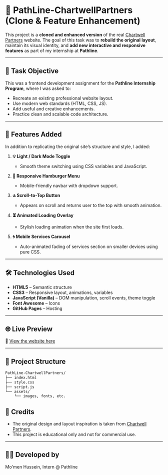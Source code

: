 # 🧠 PathLine-ChartwellPartners (Clone & Feature Enhancement)

This project is a **cloned and enhanced version** of the real [Chartwell Partners](https://chartwellpartners.com/) website. The goal of this task was to **rebuild the original layout**, maintain its visual identity, and **add new interactive and responsive features** as part of my internship at **Pathline**.

---

## 📌 Task Objective

This was a frontend development assignment for the **Pathline Internship Program**, where I was asked to:
- Recreate an existing professional website layout.
- Use modern web standards (HTML, CSS, JS).
- Add useful and creative enhancements.
- Practice clean and scalable code architecture.

---

## 🚀 Features Added

In addition to replicating the original site’s structure and style, I added:

1. **💡 Light / Dark Mode Toggle**
   - Smooth theme switching using CSS variables and JavaScript.

2. **📱 Responsive Hamburger Menu**
   - Mobile-friendly navbar with dropdown support.

3. **🔝 Scroll-to-Top Button**
   - Appears on scroll and returns user to the top with smooth animation.

4. **⏳ Animated Loading Overlay**
   - Stylish loading animation when the site first loads.

5. **🌀 Mobile Services Carousel**
   - Auto-animated fading of services section on smaller devices using pure CSS.

---

## 🛠️ Technologies Used

- **HTML5** – Semantic structure
- **CSS3** – Responsive layout, animations, variables
- **JavaScript (Vanilla)** – DOM manipulation, scroll events, theme toggle
- **Font Awesome** – Icons
- **GitHub Pages** – Hosting

---

## 🌐 Live Preview

🔗 [View the website here](https://momen5406.github.io/PathLine-ChartwellPartners/)

---

## 📂 Project Structure

```bash
PathLine-ChartwellPartners/
├── index.html
├── style.css
├── script.js
└── assets/
    └── images, fonts, etc.
```

## 📣 Credits

- The original design and layout inspiration is taken from [Chartwell Partners](https://chartwellpartners.com/).
- This project is educational only and not for commercial use.

---

## 👨‍💻 Developed by

Mo'men Hussein, Intern @ Pathline
